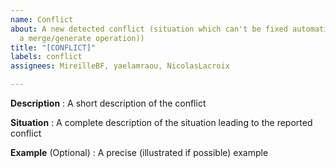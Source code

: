 ```yaml
---
name: Conflict
about: A new detected conflict (situation which can't be fixed automatically during
  a merge/generate operation))
title: "[CONFLICT]"
labels: conflict
assignees: MireilleBF, yaelamraou, NicolasLacroix

---
```


**Description** : A short description of the conflict

**Situation** : A complete description of the situation leading to the reported conflict

**Example** (Optional) : A precise (illustrated if possible) example

